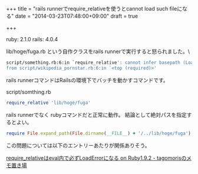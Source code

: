 +++
title =  "rails runnerでrequire_relativeを使うとcannot load such fileになる"
date =  "2014-03-23T07:48:00+09:00"
draft = true

+++

ruby: 2.1.0
rails: 4.0.4

lib/hoge/fuga.rb という自作クラスをrails runnerで実行すると怒られました。\

```bash
script/something.rb:6:in `require_relative': cannot infer basepath (LoadError)
from script/wikipedia_pornstar.rb:6:in `<top (required)>'
```

rails runnerコマンドはRailsの環境下でバッチを動かすコマンドです。

script/somthing.rb

```ruby
require_relative 'lib/hoge/fuga'
```

rails runnerでなく rubyコマンドだと正常に動作。
結論として絶対パスを指定するとよい。

```ruby
require File.expand_path(File.dirname(__FILE__) + '/../lib/hoge/fuga')
```

この問題については以下のエントリーあたりが関係ありそう。

[require_relativeはeval内で必ずLoadErrorになる on Ruby1.9.2 - tagomorisのメモ置き場](http://d.hatena.ne.jp/tagomoris/20100924/1285322426)
